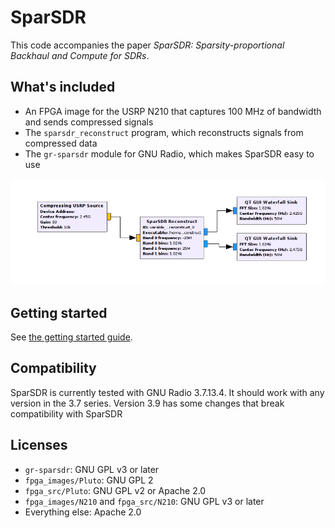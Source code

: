 # SparSDR

This code accompanies the paper *SparSDR: Sparsity-proportional Backhaul and Compute for SDRs*.

## What's included

* An FPGA image for the USRP N210 that captures 100 MHz of bandwidth and
sends compressed signals
* The `sparsdr_reconstruct` program, which reconstructs signals from compressed
data
* The `gr-sparsdr` module for GNU Radio, which makes SparSDR easy to use

![GNU Radio Companion screenshot](doc/images/grc_screenshot.png)

## Getting started

See [the getting started guide](doc/getting_started.md).

## Compatibility

SparSDR is currently tested with GNU Radio 3.7.13.4. It should work with any
version in the 3.7 series. Version 3.9 has some changes that break compatibility
with SparSDR

## Licenses

* `gr-sparsdr`: GNU GPL v3 or later
* `fpga_images/Pluto`: GNU GPL 2
* `fpga_src/Pluto`: GNU GPL v2 or Apache 2.0
* `fpga_images/N210` and `fpga_src/N210`: GNU GPL v3 or later
* Everything else: Apache 2.0
